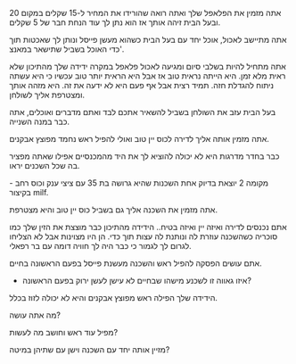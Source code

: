 אתה מזמין את הפלאפל שלך ואתה רואה שהורידו את המחיר ל-15 שקלים במקום 20 ובעל הבית זיהה אותך אז הוא נתן לך עוד הנחת חבר של 5 שקלים.

אתה מתיישב לאכול, אוכל יחד עם בעל הבית כשהוא מעשן פייסל ונותן לך שאכטות תוך כדי האוכל בשביל שתישאר במאנצ'.

אתה מתחיל להיות בשלבי סיום ומגיעה לאכול פלאפל במקרה ידידה שלך מהתיכון שלא ראית מלא זמן.
היא הייתה נראית טוב אז אבל היא הראית יותר טוב עכשיו כי היא עשתה ניתוח להגדלת חזה.
תמיד רצית אבל אף פעם היא לא ידעה את זה. היא מזהה אותך ומצטרפת אליך לשולחן.

בעל הבית עזב את השולחן בשביל להשאיר אתכם לבד ואתם מדברים ואוכלים, אתה כבר במנה השנייה.

אתה מזמין אותה אליך לדירה לכוס יין טוב ואולי להפיל ראש נחמד מפוצץ אבקנים.

כבר בחדר מדרגות היא לא יכולה להוציא לך את היד מהמכנסיים אפילו שאתה מפציר בה שכל השכנים יראו.

מקומה 2 יוצאת בדיוק אחת השכנות שהיא גרושה בת 35 עם ציצי ענק וכוס רחב - בקיצור milf.

אתה מזמין את השכנה אליך גם בשביל כוס יין טוב והיא מצטרפת.

אתם נכנסים לדירה ואיזה יין ואיזה בטיח..
הידידה מהתיכון כבר מוצצת את הזין שלך כמו סוכריה כשהשכנה עוזרת לה ונותנת לה עצות תוך כדי.
הן היו מצוינות אבל לא הצליחו לגרום לך לגמור כי כבר היה לך חוויה דומה עם בר רפאלי.

אתם עושים הפסקה להפיל ראש והשכנה מעשנת פייסל בפעם הראשונה בחיים.
 - איזו גאווה זו לשכנע מישהו שבחיים לא עישן לעשן ירוק בפעם הראשונה?

הידידה שלך הפילה ראש מפוצץ אבקנים והיא לא יכולה לזוז בכלל.

מה אתה עושה?

מפיל עוד ראש וחושב מה לעשות?

מזיין אותה יחד עם השכנה וישן עם שתיהן במיטה?
